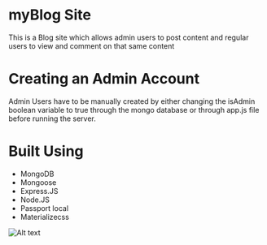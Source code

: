 # myBlog Site

This is a Blog site which allows admin users to post content and regular users to view and comment on that same content 

# Creating an Admin Account

Admin Users have to be manually created by either changing the isAdmin boolean variable to true through the mongo database
or through app.js file before running the server.

# Built Using

* MongoDB
* Mongoose
* Express.JS
* Node.JS
* Passport local
* Materializecss 

![Alt text](https://github.com/BaraOS/my-blog-site/blob/master/screenshots/screenshot.png?raw=true)
